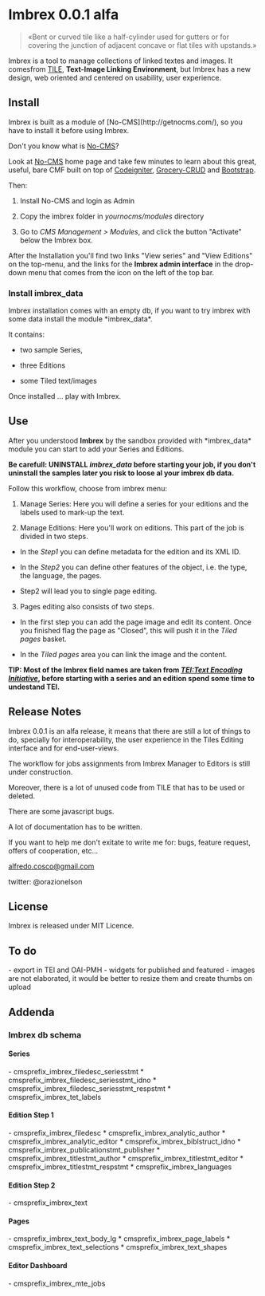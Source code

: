 <h1>Imbrex 0.0.1 alfa</h1>
<blockquote>&laquoBent or curved tile like a half-cylinder used for gutters or for covering the junction of adjacent concave or flat tiles with upstands.&raquo</blockquote> 

Imbrex is a tool to manage collections of linked textes and images. It comesfrom [TILE](http://mith.umd.edu/tile/), <b>Text-Image Linking Environment</b>, but Imbrex has a new design, web oriented and centered on usability, user experience.

<h2>Install</h2>
Imbrex is built as a module of [No-CMS](http://getnocms.com/), so you have to install it before using Imbrex.

Don't you know what is [No-CMS](http://getnocms.com/)?

Look at [No-CMS](http://getnocms.com/) home page and take few minutes to learn about this great, useful, bare CMF built on top of [Codeigniter](http://www.codeigniter.com/), [Grocery-CRUD](http://www.grocerycrud.com/) and [Bootstrap](http://getbootstrap.com/).

Then:

1) Install No-CMS and login as Admin

2) Copy the imbrex folder in _yournocms/modules_ directory

3) Go to *CMS Management > Modules*, and click the button "Activate" below the Imbrex box.

After the Installation you'll find two links "View series" and "View Editions" on the top-menu, and the links for the <b>Imbrex admin interface</b> in the drop-down menu that comes from the icon on the left of the top bar. 

<h3>Install imbrex_data</h3>
Imbrex installation comes with an empty db, if you want to try imbrex with some data install the module *imbrex_data*. 

It contains: 

- two sample Series,

- three Editions

- some Tiled text/images

Once installed ... play with Imbrex.

<h2>Use</h2>
After you understood <b>Imbrex</b> by the sandbox provided with *imbrex_data* module you can start to add your Series and Editions. 

<b>Be carefull: UNINSTALL *imbrex_data* before starting your job, if you don't uninstall the samples later you risk to loose al your imbrex db data.</b>  

Follow this workflow, choose from imbrex menu:

1) Manage Series: Here you will define a series for your editions and the labels used to mark-up the text.

2) Manage Editions: Here you'll work on editions. This part of the job is divided in two steps. 
	
* In the _Step1_ you can define metadata for the edition and its XML ID.
	

* In the _Step2_ you can define other features of the object, i.e. the type, the language, the pages.
	

* Step2 will lead you to single page editing.

3) Pages editing also consists of two steps.

* In the first step you can add the page image and edit its content. Once you finished flag the page as "Closed", this will push it in the _Tiled pages_ basket.

* In the _Tiled pages_ area you can link the image and the content.    

<b>TIP: Most of the Imbrex field names are taken from [_TEI:Text Encoding Initiative_](www.tei-c.org/), before starting with a series and an edition spend some time to undestand TEI. </b>

<h2>Release Notes</h2>
Imbrex 0.0.1 is an alfa release, it means that there are still a lot of things to do, specially for interoperability, the user experience in the Tiles Editing interface and for end-user-views. 
 
The workflow for jobs assignments from Imbrex Manager to Editors is still under construction.

Moreover, there is a lot of unused code from TILE that has to be used or deleted.

There are some javascript bugs.

A lot of documentation has to be written.

If you want to help me don't exitate to write me for: bugs, feature request, offers of cooperation, etc...

alfredo.cosco@gmail.com

twitter: @orazionelson
 
<h2>License</h2>
Imbrex is released under MIT Licence.


<h2>To do</h2>
- export in TEI and OAI-PMH
- widgets for published and featured
- images are not elaborated, it would be better to resize them and create thumbs on upload

<h2>Addenda</h2>
<h3>Imbrex db schema</h3>
<h4>Series</h4>
- cmsprefix_imbrex_filedesc_seriesstmt
	* cmsprefix_imbrex_filedesc_seriesstmt_idno
	* cmsprefix_imbrex_filedesc_seriesstmt_respstmt
	* cmsprefix_imbrex_tet_labels

<h4>Edition Step 1</h4>
- cmsprefix_imbrex_filedesc
	* cmsprefix_imbrex_analytic_author
	* cmsprefix_imbrex_analytic_editor
	* cmsprefix_imbrex_biblstruct_idno
	* cmsprefix_imbrex_publicationstmt_publisher
	* cmsprefix_imbrex_titlestmt_author
	* cmsprefix_imbrex_titlestmt_editor
	* cmsprefix_imbrex_titlestmt_respstmt
	* cmsprefix_imbrex_languages

<h4>Edition Step 2</h4>
- cmsprefix_imbrex_text

<h4>Pages</h4>
- cmsprefix_imbrex_text_body_lg
	* cmsprefix_imbrex_page_labels
	* cmsprefix_imbrex_text_selections
	* cmsprefix_imbrex_text_shapes


<h4>Editor Dashboard</h4>
- cmsprefix_imbrex_mte_jobs
